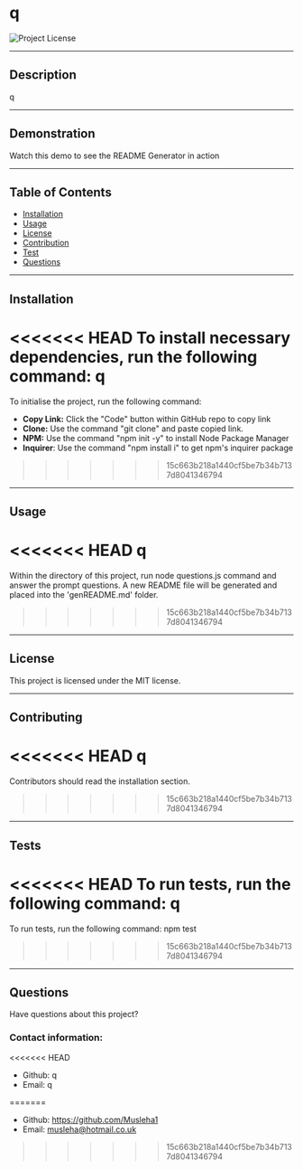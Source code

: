 # q
  ![Project License](https://img.shields.io/badge/license-MIT-yellow.svg)

______________________________________________________________________________________

## Description

q

______________________________________________________________________________________

## Demonstration

Watch this demo to see the README Generator in action

_____________________________________________________________________________________

## Table of Contents

- [Installation](#installation)
- [Usage](#usage)
- [License](#license)
- [Contribution](#contributing)
- [Test](#tests)
- [Questions](#questions)

_______________________________________________________________________________________

## Installation

<<<<<<< HEAD
To install necessary dependencies, run the following command: q
=======
To initialise the project, run the following command:

- **Copy Link:** Click the "Code" button within GitHub repo to copy link
- **Clone:** Use the command "git clone" and paste copied link.
- **NPM:** Use the command "npm init -y" to install Node Package Manager
- **Inquirer**: Use the command "npm install i" to get npm's inquirer package

>>>>>>> 15c663b218a1440cf5be7b34b7137d8041346794

_______________________________________________________________________________________

## Usage

<<<<<<< HEAD
q
=======
 Within the directory of this project, run node questions.js command and answer the prompt questions. A new README file will be generated and placed into the 'genREADME.md' folder.
>>>>>>> 15c663b218a1440cf5be7b34b7137d8041346794

_______________________________________________________________________________________

## License

This project is licensed under the MIT license.

________________________________________________________________________________________

## Contributing

<<<<<<< HEAD
q
=======
Contributors should read the installation section.
>>>>>>> 15c663b218a1440cf5be7b34b7137d8041346794

________________________________________________________________________________________

## Tests

<<<<<<< HEAD
To run tests, run the following command: q
=======
To run tests, run the following command: npm test
>>>>>>> 15c663b218a1440cf5be7b34b7137d8041346794

________________________________________________________________________________________

## Questions

Have questions about this project? 

### Contact information:

<<<<<<< HEAD
* Github: q
* Email: q

=======
* Github: https://github.com/Musleha1
* Email: musleha@hotmail.co.uk
>>>>>>> 15c663b218a1440cf5be7b34b7137d8041346794
